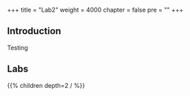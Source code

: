 +++
title = "Lab2"
weight = 4000
chapter = false
pre = ""
+++

## Introduction

Testing

## Labs
{{% children depth=2 / %}}
